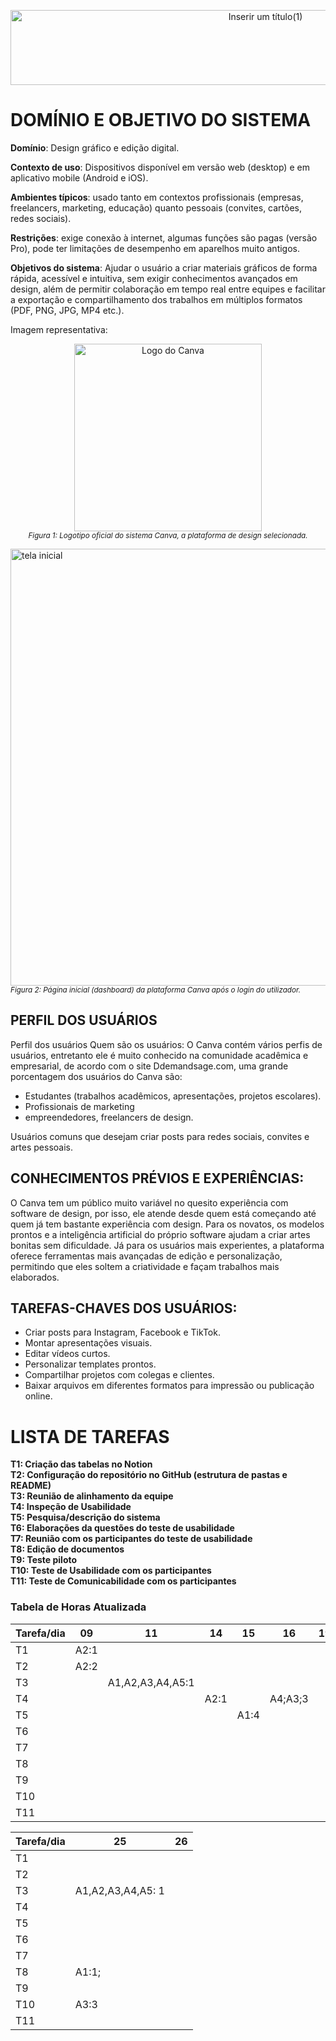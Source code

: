 <p align="center">
  <img width="800" height="120" alt="Inserir um título(1)" src="https://github.com/user-attachments/assets/d8c21fbb-5913-4bd8-92fe-8397836a457b" />

</p>

# DOMÍNIO E OBJETIVO DO SISTEMA
**Domínio**: Design gráfico e edição digital.

**Contexto de uso**: Dispositivos disponível em versão web (desktop) e em aplicativo
mobile (Android e iOS).

**Ambientes típicos**: usado tanto em contextos profissionais (empresas,
freelancers, marketing, educação) quanto pessoais (convites, cartões, redes
sociais).

**Restrições**: exige conexão à internet, algumas funções são pagas (versão Pro),
pode ter limitações de desempenho em aparelhos muito antigos.

**Objetivos do sistema**: Ajudar o usuário a criar materiais gráficos de forma rápida,
acessível e intuitiva, sem exigir conhecimentos avançados em design, além de
permitir colaboração em tempo real entre equipes e facilitar a exportação e
compartilhamento dos trabalhos em múltiplos formatos (PDF, PNG, JPG, MP4
etc.).

Imagem representativa:

<p align="center">
  <img src="https://github.com/user-attachments/assets/61465727-c9b7-4397-b954-9e866a515267" alt="Logo do Canva" width="300" />
  <br>
  <em><small>Figura 1: Logotipo oficial do sistema Canva, a plataforma de design selecionada.</small></em>
</p>

<img width="1278" height="699" alt="tela inicial" src="https://github.com/user-attachments/assets/0049684e-43ff-4f04-86b0-d172e98ce1a8" />
<br>
<em><small>Figura 2: Página inicial (dashboard) da plataforma Canva após o login do utilizador.</small></em>

## PERFIL DOS USUÁRIOS
Perfil dos usuários
Quem são os usuários:
O Canva contém vários perfis de usuários, entretanto ele é muito conhecido na
comunidade acadêmica e empresarial, de acordo com o site Ddemandsage.com,
uma grande porcentagem dos usuários do Canva são:
* Estudantes (trabalhos acadêmicos, apresentações, projetos escolares).
* Profissionais de marketing
* empreendedores, freelancers de design.

Usuários comuns que desejam criar posts para redes sociais, convites e artes
pessoais.

## CONHECIMENTOS PRÉVIOS E EXPERIÊNCIAS:

O Canva tem um público muito variável no quesito experiência com software de
design, por isso, ele atende desde quem está começando até quem já tem
bastante experiência com design. Para os novatos, os modelos prontos e a
inteligência artificial do próprio software ajudam a criar artes bonitas sem
dificuldade. Já para os usuários mais experientes, a plataforma oferece
ferramentas mais avançadas de edição e personalização, permitindo que eles
soltem a criatividade e façam trabalhos mais elaborados.

## TAREFAS-CHAVES DOS USUÁRIOS:

- Criar posts para Instagram, Facebook e TikTok.
- Montar apresentações visuais.
- Editar vídeos curtos.
- Personalizar templates prontos.
- Compartilhar projetos com colegas e clientes.
- Baixar arquivos em diferentes formatos para impressão ou publicação online.

# LISTA DE TAREFAS 
**T1: Criação das tabelas no Notion** <br>
**T2: Configuração do repositório no GitHub (estrutura de pastas e README)** <br>
**T3: Reunião de alinhamento da equipe** <br>
**T4: Inspeção de Usabilidade** <br>
**T5: Pesquisa/descrição do sistema** <br>
**T6: Elaborações da questões do teste de usabilidade** <br>
**T7: Reunião com os participantes do teste de usabilidade** <br> 
**T8: Edição de documentos** <br>
**T9: Teste piloto** <br> 
**T10: Teste de Usabilidade com os participantes** <br>
**T11: Teste de Comunicabilidade com os participantes** <br>


### **Tabela de Horas Atualizada**

| Tarefa/dia | 09              | 11                   | 14   | 15   | 16      | 19 | 20   | 22   | 23            | 24                  | 
| ---------- | --------------- | -------------------- | ---- | ---- | ------- | -- | ---- | ---- | ------------- | ------------------- |
| T1         | A2:1            |                      |      |      |         |    |      | A4:1 |               |                     |
| T2         | A2:2            |                      |      |      |         |    | A2:1 |      |               |                     |
| T3         |                 | A1,A2,A3,A4,A5:1     |      |      |         |    |      |      |               |                     |
| T4         |                 |                      | A2:1 |      | A4;A3;3 |    | A3;1 |      |               |                     |
| T5         |                 |                      |      | A1:4 |         |    |      |      |               |                     |
| T6         |                 |                      |      |      |         |    |      | A1:2 |               |                     |
| T7         |                 |                      |      |      |         |    |      |      | A1:1          |                     |
| T8         |                 |                      |      |      |         |    |      |      | A1,A2,A3:1    |                     |
| T9         |                 |                      |      |      |         |    |      |      | A3:3          |                     |
| T10        |                 |                      |      |      |         |    |      |      |               | A1,A2,A3,A4:3       |
| T11        |                 |                      |      |      |         |    |      |      |               |                     |

| Tarefa/dia | 25              |26        |
| ---------- | --------------- |----------|
| T1         |                 |          |
| T2         |                 |          |
| T3         |A1,A2,A3,A4,A5: 1|          |
| T4         |                 |          |
| T5         |                 |          |
| T6         |                 |          |
| T7         |                 |          |
| T8         |A1:1;            |          |
| T9         |                 |          |
| T10        | A3:3            |          |
| T11        |                 |          |
